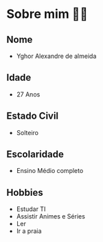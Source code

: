 # Sobre mim 🤵🏽

## Nome 
* Yghor Alexandre de almeida
## Idade
* 27 Anos  
## Estado Civil
* Solteiro
## Escolaridade
* Ensino Médio completo
## Hobbies
* Estudar TI 
* Assistir Animes e Séries
* Ler 
* Ir a praia 
 
